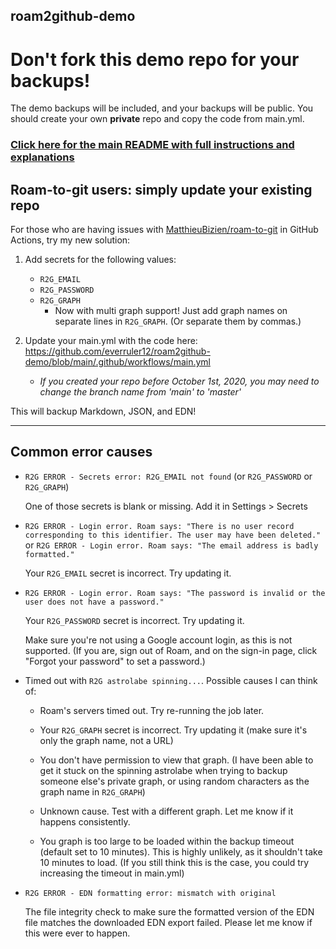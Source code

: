 ## roam2github-demo

# Don't fork this demo repo for your backups!

The demo backups will be included, and your backups will be public. You should create your own **private** repo and copy the code from main.yml.

### [Click here for the main README with full instructions and explanations](https://github.com/everruler12/roam2github)

## Roam-to-git users: simply update your existing repo

For those who are having issues with [MatthieuBizien/roam-to-git](https://github.com/MatthieuBizien/roam-to-git/) in GitHub Actions, try my new solution:

1. Add secrets for the following values:

    - `R2G_EMAIL`
    - `R2G_PASSWORD`
    - `R2G_GRAPH`
        - Now with multi graph support! Just add graph names on separate lines in `R2G_GRAPH`. (Or separate them by commas.)
    
2. Update your main.yml with the code here: https://github.com/everruler12/roam2github-demo/blob/main/.github/workflows/main.yml

    - _If you created your repo before October 1st, 2020, you may need to change the branch name from 'main' to 'master'_

This will backup Markdown, JSON, and EDN!

---

## Common error causes

- `R2G ERROR - Secrets error: R2G_EMAIL not found` (or `R2G_PASSWORD` or `R2G_GRAPH`)

    One of those secrets is blank or missing. Add it in Settings > Secrets
    
- `R2G ERROR - Login error. Roam says: "There is no user record corresponding to this identifier. The user may have been deleted."` or `R2G ERROR - Login error. Roam says: "The email address is badly formatted."`

    Your `R2G_EMAIL` secret is incorrect. Try updating it.
    
- `R2G ERROR - Login error. Roam says: "The password is invalid or the user does not have a password."`

    Your `R2G_PASSWORD` secret is incorrect. Try updating it.
    
    Make sure you're not using a Google account login, as this is not supported. (If you are, sign out of Roam, and on the sign-in page, click "Forgot your password" to set a password.)
    
- Timed out with `R2G astrolabe spinning...`. Possible causes I can think of:

    - Roam's servers timed out. Try re-running the job later.

    - Your `R2G_GRAPH` secret is incorrect. Try updating it (make sure it's only the graph name, not a URL)
    
    - You don't have permission to view that graph. (I have been able to get it stuck on the spinning astrolabe when trying to backup someone else's private graph, or using random characters as the graph name in `R2G_GRAPH`)
    
    - Unknown cause. Test with a different graph. Let me know if it happens consistently.
    
    - You graph is too large to be loaded within the backup timeout (default set to 10 minutes). This is highly unlikely, as it shouldn't take 10 minutes to load. (If you still think this is the case, you could try increasing the timeout in main.yml)

- `R2G ERROR - EDN formatting error: mismatch with original`

    The file integrity check to make sure the formatted version of the EDN file matches the downloaded EDN export failed. Please let me know if this were ever to happen.
